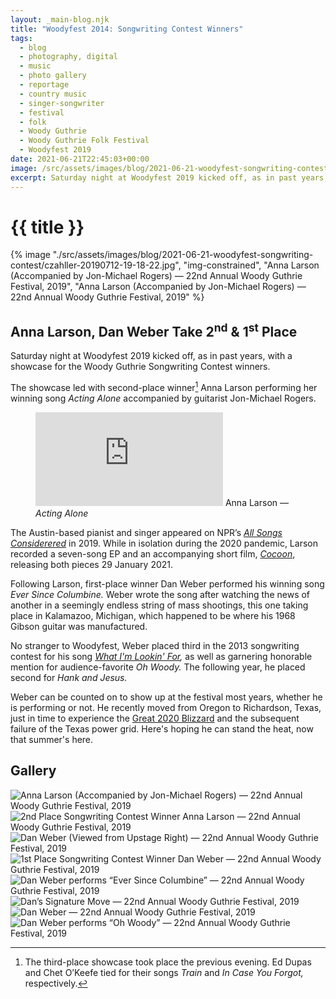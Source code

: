 ```yaml
---
layout: _main-blog.njk
title: "Woodyfest 2014: Songwriting Contest Winners"
tags: 
  - blog
  - photography, digital
  - music
  - photo gallery
  - reportage
  - country music
  - singer-songwriter
  - festival
  - folk
  - Woody Guthrie
  - Woody Guthrie Folk Festival
  - Woodyfest 2019
date: 2021-06-21T22:45:03+00:00
image: /src/assets/images/blog/2021-06-21-woodyfest-songwriting-contest/czahller-20190712-19-18-22.jpg
excerpt: Saturday night at Woodyfest 2019 kicked off, as in past years, with a showcase for the Woody Guthrie Songwriting Contest winners.
---
```

<!-- markdownlint-disable MD025 -->
# {{ title }}

<!-- markdownlint-enable MD025 --><mpb-dialog-img>

{% image "./src/assets/images/blog/2021-06-21-woodyfest-songwriting-contest/czahller-20190712-19-18-22.jpg", "img-constrained", "Anna Larson (Accompanied by Jon-Michael Rogers) — 22nd Annual Woody Guthrie Festival, 2019", "Anna Larson (Accompanied by Jon-Michael Rogers) — 22nd Annual Woody Guthrie Festival, 2019" %}</mpb-dialog-img>

## Anna Larson, Dan Weber Take 2<sup>nd</sup> &amp; 1<sup>st</sup> Place

<time datetime="2019-07-12T19:15:00-5:00">Saturday night at Woodyfest 2019</time> kicked off, as in past years, with a showcase for the Woody Guthrie Songwriting Contest winners.

The showcase led with second</sup>-place winner[^1] <span class="h-card p-name">Anna Larson</span> performing her winning song <cite class="short-work">Acting Alone</cite> accompanied by guitarist <span class="h-card p-name">Jon-Michael Rogers</span>.

[^1]: The third-place showcase took place the <time datetime="2019-07-11T19:15:00-5:00">previous evening</time>. <span class="h-card p-name">Ed Dupas</span> and <span class="h-card p-name">Chet O&rsquo;Keefe</span> tied for their songs <cite class="short-work">Train</cite> and <cite class="short-work">In Case You Forgot,</cite> respectively.

<figure>
  <stack-l>
    <iframe class="aspect aspect-16x9" src="https://www.youtube.com/embed/iy2XMJ4xKLA?si=RD-mSye94GaygOSV" title="YouTube video player" frameborder="0" allow="accelerometer; autoplay; clipboard-write; encrypted-media; gyroscope; picture-in-picture; web-share" referrerpolicy="strict-origin-when-cross-origin" allowfullscreen></iframe>
    <ficaption>Anna Larson — <cite class="short-work">Acting Alone</cite></ficaption>
  </stack-l>
</figure>

The Austin-based pianist and singer appeared on <abbr>NPR</abbr>&rsquo;s <cite><a href="https://www.npr.org/sections/allsongs/2019/08/21/752721793/new-mix-brittany-howard-big-thief-the-messthetics-more" target="_blank" rel="external noopener noreferreer">All Songs Considerered</a></cite> in <time datetime="2019-08-21">2019</time>. While in isolation during the <time datetime="2020">2020</time> pandemic, Larson recorded a seven-song <abbr>EP</abbr> and an accompanying short film, <cite><a href="https://youtu.be/ZtnId5dnRuc" target="_blank" rel="external noopener noreferrer">Cocoon</a></cite>, releasing both pieces <time datetime="2021-10-29">29 January 2021</time>.

Following Larson, first</sup>-place winner <span class="h-card p-name">Dan Weber</span> performed his winning song <cite class="short-work">Ever Since Columbine.</cite> Weber wrote the song after watching the news of another in a seemingly endless string of mass shootings, this one taking place in Kalamazoo, Michigan, which happened to be where his 1968 Gibson guitar was manufactured.

No stranger to Woodyfest, Weber placed third in the <time datetime="2013-07">2013 </time>songwriting contest for his song <cite class="short-work"><a href="/blog/dan-weber-at-the-crystal-theatre-woody-guthrie-folk-festival/">What I'm Lookin' For</a>,</cite> as well as garnering honorable mention for audience-favorite <cite class="short-work">Oh Woody.</cite> <time datetime="2014-07">The following year</time>, he placed second for <cite class="short-work">Hank and Jesus.</cite>

Weber can be counted on to show up at the festival most years, whether he is performing or not. He recently moved from Oregon to Richardson, Texas, just in time to experience the [Great <time datetime="2020-02-14">2020</time> Blizzard](/blog/valentines-day-blizzard-norman-oklahoma/) and the subsequent failure of the Texas power grid. Here's hoping he can stand the heat, now that summer's here.

## Gallery

<mpb-dialog-gallery hint rel cols="8">
  
  ![Anna Larson (Accompanied by Jon-Michael Rogers) — 22nd Annual Woody Guthrie Festival, 2019](/assets/images/blog/2021-06-21-woodyfest-songwriting-contest/czahller-20190712-19-18-22.jpg)
  ![2nd Place Songwriting Contest Winner Anna Larson — 22nd Annual Woody Guthrie Festival, 2019](/assets/images/blog/2021-06-21-woodyfest-songwriting-contest/czahller-20190712-19-19-21.jpg)
  ![Dan Weber (Viewed from Upstage Right) — 22nd Annual Woody Guthrie Festival, 2019](/assets/images/blog/2021-06-21-woodyfest-songwriting-contest/czahller-20190712-19-23-27.jpg)
  ![1st Place Songwriting Contest Winner Dan Weber — 22nd Annual Woody Guthrie Festival, 2019](/assets/images/blog/2021-06-21-woodyfest-songwriting-contest/czahller-20190712-19-24-45.jpg)
  ![Dan Weber performs “Ever Since Columbine” — 22nd Annual Woody Guthrie Festival, 2019](/assets/images/blog/2021-06-21-woodyfest-songwriting-contest/czahller-20190712-19-25-11.jpg)
  ![Dan’s Signature Move — 22nd Annual Woody Guthrie Festival, 2019](/assets/images/blog/2021-06-21-woodyfest-songwriting-contest/czahller-20190712-19-25-23.jpg)
  ![Dan Weber — 22nd Annual Woody Guthrie Festival, 2019](/assets/images/blog/2021-06-21-woodyfest-songwriting-contest/czahller-20190712-19-25-31.jpg)
  ![Dan Weber performs “Oh Woody” — 22nd Annual Woody Guthrie Festival, 2019](/assets/images/blog/2021-06-21-woodyfest-songwriting-contest/czahller-20190712-19-27-12.jpg)
</mpb-dialog-gallery>
